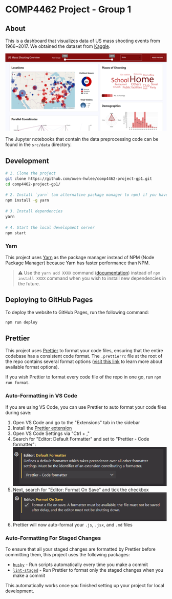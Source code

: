 # COMP4462 Project - Group 1

## About

This is a dashboard that visualizes data of US mass shooting events from 1966~2017. We obtained the dataset from [Kaggle](https://www.kaggle.com/zusmani/us-mass-shootings-last-50-years).

![Screenshot](./images/overview.png)

The Jupyter notebooks that contain the data preprocessing code can be found in the `src/data` directory.

## Development

```bash
# 1. Clone the project
git clone https://github.com/owen-hwlee/comp4462-project-gp1.git
cd comp4462-project-gp1/

# 2. Install `yarn` (am alternative package manager to npm) if you haven't
npm install -g yarn

# 3. Install dependencies
yarn

# 4. Start the local development server
npm start
```

### Yarn

This project uses [Yarn](https://yarnpkg.com/) as the package manager instead of NPM (Node Package Manager) because Yarn has faster performance than NPM.

> ⚠️ Use the `yarn add XXXX` command ([documentation](https://classic.yarnpkg.com/lang/en/docs/cli/add/)) instead of `npm install XXXX` command when you wish to install new dependencies in the future.

## Deploying to GitHub Pages

To deploy the website to GitHub Pages, run the following command:

```bash
npm run deploy
```

## Prettier

This project uses [Prettier](https://prettier.io/) to format your code files, ensuring that the entire codebase has a consistent code format. The `.prettierrc` file at the root of the repo contains several format options ([visit this link](https://prettier.io/docs/en/options.html) to learn more about available format options).

If you wish Prettier to format every code file of the repo in one go, run `npm run format`.

### Auto-Formatting in VS Code

If you are using VS Code, you can use Prettier to auto format your code files during save:

1. Open VS Code and go to the "Extensions" tab in the sidebar
2. Install the [Prettier extension](https://marketplace.visualstudio.com/items?itemName=esbenp.prettier-vscode)
3. Open VS Code Settings via "Ctrl + ,"
4. Search for "Editor: Default Formatter" and set to "Prettier - Code formatter":
   <img src="./images/prettier-vs-code-1.png">
5. Next, search for "Editor: Format On Save" and tick the checkbox
   <img src="./images/prettier-vs-code-2.png">
6. Prettier will now auto-format your `.js`, `.jsx`, and `.md` files

### Auto-Formatting For Staged Changes

To ensure that all your staged changes are formatted by Prettier before committing them, this project uses the following packages:

- [`husky`](https://www.npmjs.com/package/husky/v/4.3.8) - Run scripts automatically every time you make a commit
- [`lint-staged`](https://www.npmjs.com/package/lint-staged) - Run Prettier to format only the staged changes when you make a commit

This automatically works once you finished setting up your project for local development.
